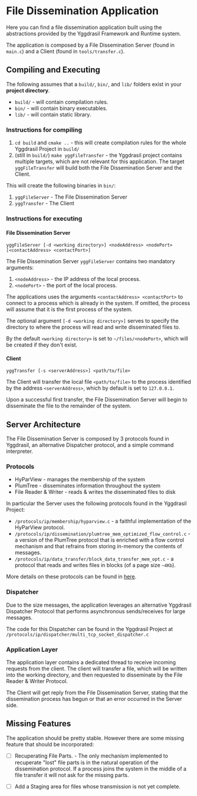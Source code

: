 # File Dissemination Application

Here you can find a file dissemination application built using the abstractions provided by the Yggdrasil Framework and Runtime system.

The application is composed by a File Dissemination Server (found in ``main.c``) and a Client (found in ``tools/transfer.c``).

## Compiling and Executing

The following assumes that a ``build/``, ``bin/``, and ``lib/`` folders exist in your **project directory**.

- `build/` - will contain compilation rules.
- `bin/` - will contain binary executables.
- `lib/` - will contain static library. 

### Instructions for compiling

1. `cd build` and `cmake ..` - this will create compilation rules for the whole Yggdrasil Project in `build/`
2. (still in `build/`) `make yggFileTransfer` - the Yggdrasil project contains multiple targets, which are not relevant for this application. The target `yggFileTransfer` will build both the File Dissemination Server and the Client.

This will create the following binaries in `bin/`:
1. `yggFileServer` - The File Dissemination Server 
2. `yggTransfer`   - The Client

### Instructions for executing

#### File Dissemination Server

`yggFileServer [-d <working directory>] <nodeAddress> <nodePort> [<contactAddress> <contactPort>]`

The File Dissemination Server `yggFileServer` contains two mandatory arguments:
   1. `<nodeAddress>` - the IP address of the local process.
   2. `<nodePort>` - the port of the local process.
   
The applications uses the arguments `<contactAddress> <contactPort>` to connect to a process which is already in the system. If omitted, the process will assume that it is the first process of the system.

The optional argument `[-d <working directory>]` serves to specify the directory to where the process will read and write disseminated files to.

By the default `<working directory>` is set to `~/files/<nodePort>`, which will be created if they don't exist. 

#### Client

`yggTransfer [-s <serverAddress>] <path/to/file>`

The Client will transfer the local file `<path/to/file>` to the process identified by the address `<serverAddress>`, which by default is set to `127.0.0.1`.

Upon a successful first transfer, the File Dissemination Server will begin to disseminate the file to the remainder of the system.

## Server Architecture

The File Dissemination Server is composed by 3 protocols found in Yggdrasil, an alternative Dispatcher protocol, and a simple command interpreter.

### Protocols
* HyParView - manages the membership of the system
* PlumTree - disseminates information throughout the system
* File Reader & Writer - reads & writes the disseminated files to disk

In particular the Server uses the following protocols found in the Yggdrasil Project:
* `/protocols/ip/membership/hyparview.c` - a faithful implementation of the HyParView protocol.
* `/protocols/ip/dissemination/plumtree_mem_optimized_flow_control.c` - a version of the PlumTree protocol that is enriched with a flow control mechanism and that refrains from storing in-memory the contents of messages.
* `/protocols/ip/data_transfer/block_data_transfer_mem_opt.c` - a protocol that reads and writes files in blocks (of a page size `~4Kb`).

More details on these protocols can be found in [here](../../protocols/ip). 

### Dispatcher
Due to the size messages, the application leverages an alternative Yggdrasil Dispatcher Protocol that performs asynchronous sends/receives for large messages.

The code for this Dispatcher can be found in the Yggdrasil Project at `/protocols/ip/dispatcher/multi_tcp_socket_dispatcher.c`

### Application Layer
The application layer contains a dedicated thread to receive incoming requests from the client. The client will transfer a file, which will be written into the working directory, and then requested to disseminate by the File Reader & Writer Protocol.

The Client will get reply from the File Dissemination Server, stating that the dissemination process has begun or that an error occurred in the Server side.


## Missing Features

The application should be pretty stable. However there are some missing feature that should be incorporated:

- [ ] Recuperating File Parts. - The only mechanism implemented to recuperate "lost" file parts is in the natural operation of the dissemination protocol. If a process joins the system in the middle of a file transfer it will not ask for the missing parts.

 
- [ ] Add a Staging area for files whose transmission is not yet complete.
